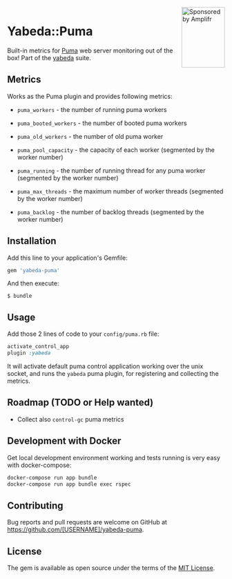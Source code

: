 <a href="https://amplifr.com/?utm_source=uibook">
  <img width="100" height="140" align="right"
    alt="Sponsored by Amplifr" src="https://amplifr-direct.s3-eu-west-1.amazonaws.com/social_images/image/37b580d9-3668-4005-8d5a-137de3a3e77c.png" />
</a>

# Yabeda::Puma

Built-in metrics for [Puma](https://github.com/puma/puma) web server monitoring out of the box! Part of the [yabeda](https://github.com/yabeda-rb/yabeda) suite.

## Metrics

Works as the Puma plugin and provides following metrics:
 - `puma_workers` - the number of running puma workers
 - `puma_booted_workers` - the number of booted puma workers
 - `puma_old_workers` - the number of old puma worker

 - `puma_pool_capacity` - the capacity of each worker (segmented by the worker number)
 - `puma_running` - the number of running thread for any puma worker (segmented by the worker number)
 - `puma_max_threads` - the maximum number of worker threads (segmented by the worker number)
 - `puma_backlog` - the number of backlog threads (segmented by the worker number)

## Installation

Add this line to your application's Gemfile:

```ruby
gem 'yabeda-puma'
```

And then execute:

    $ bundle

## Usage

Add those 2 lines of code to your `config/puma.rb` file:
```ruby
activate_control_app
plugin :yabeda
```
It will activate default puma control application working over the unix socket, and runs the `yabeda` puma plugin, for registering and collecting the metrics.

## Roadmap (TODO or Help wanted)

- Collect also `control-gc` puma metrics

## Development with Docker

Get local development environment working and tests running is very easy with docker-compose:
```bash
docker-compose run app bundle
docker-compose run app bundle exec rspec
```

## Contributing

Bug reports and pull requests are welcome on GitHub at https://github.com/[USERNAME]/yabeda-puma.

## License

The gem is available as open source under the terms of the [MIT License](https://opensource.org/licenses/MIT).
